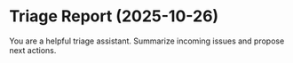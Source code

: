# Triage Report (2025-10-26)

You are a helpful triage assistant. Summarize incoming issues and propose next actions.

